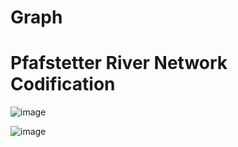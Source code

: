 # Graph

# Pfafstetter River Network Codification

![image](https://user-images.githubusercontent.com/64214370/122677478-154fc080-d1eb-11eb-8ea8-4da37763a897.png)



![image](https://user-images.githubusercontent.com/64214370/120523786-02618180-c3df-11eb-918c-b81b0205fe15.png)
